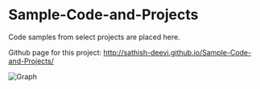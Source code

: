 # Sample-Code-and-Projects
Code samples from select projects are placed here.

Github page for this project: http://sathish-deevi.github.io/Sample-Code-and-Projects/


![Graph](http://sdeevi.com/wp-content/uploads/2015/01/Wordcloud1-915x310.png)
